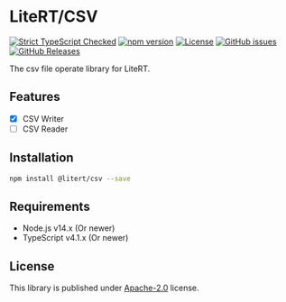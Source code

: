 # LiteRT/CSV

[![Strict TypeScript Checked](https://badgen.net/badge/TS/Strict "Strict TypeScript Checked")](https://www.typescriptlang.org)
[![npm version](https://img.shields.io/npm/v/@litert/csv.svg?colorB=brightgreen)](https://www.npmjs.com/package/@litert/csv "Stable Version")
[![License](https://img.shields.io/npm/l/@litert/csv.svg?maxAge=2592000?style=plastic)](https://github.com/litert/csv.js/blob/master/LICENSE)
[![GitHub issues](https://img.shields.io/github/issues/litert/csv.js.svg)](https://github.com/litert/csv.js/issues)
[![GitHub Releases](https://img.shields.io/github/release/litert/csv.js.svg)](https://github.com/litert/csv.js/releases "Stable Release")

The csv file operate library for LiteRT.

## Features

- [x] CSV Writer
- [ ] CSV Reader

## Installation

```sh
npm install @litert/csv --save
```

## Requirements

- Node.js v14.x (Or newer)
- TypeScript v4.1.x (Or newer)

## License

This library is published under [Apache-2.0](./LICENSE) license.
